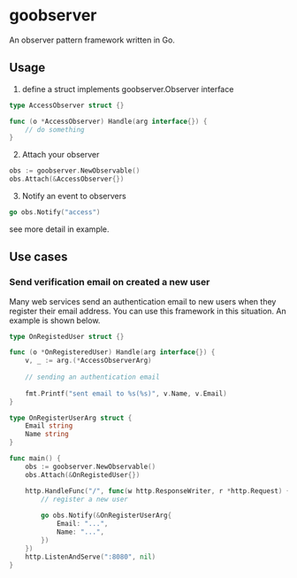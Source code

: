 # goobserver

An observer pattern framework written in Go.

## Usage

1. define a struct implements goobserver.Observer interface
```go
type AccessObserver struct {}

func (o *AccessObserver) Handle(arg interface{}) {
	// do something
}
```

2. Attach your observer

```go
obs := goobserver.NewObservable()
obs.Attach(&AccessObserver{})
```

3. Notify an event to observers

```go
go obs.Notify("access")
```

see more detail in example.

## Use cases

### Send verification email on created a new user

Many web services send an authentication email to new users when they register their email address.
You can use this framework in this situation. An example is shown below.

```go
type OnRegistedUser struct {}

func (o *OnRegisteredUser) Handle(arg interface{}) {
    v, _ := arg.(*AccessObserverArg)
    
    // sending an authentication email
    
    fmt.Printf("sent email to %s(%s)", v.Name, v.Email)
}

type OnRegisterUserArg struct {
	Email string
	Name string
}

func main() {
    obs := goobserver.NewObservable()
    obs.Attach(&OnRegistedUser{})

    http.HandleFunc("/", func(w http.ResponseWriter, r *http.Request) {
    	// register a new user
    	
    	go obs.Notify(&OnRegisterUserArg{
    	    Email: "...",
    	    Name: "...",
        })
    })
    http.ListenAndServe(":8080", nil)
}
```